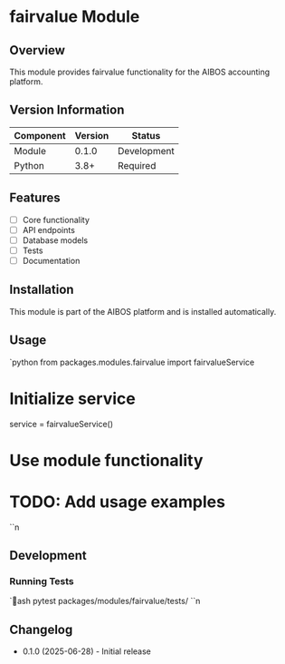 ﻿# fairvalue Module

## Overview

This module provides fairvalue functionality for the AIBOS accounting platform.

## Version Information

| Component | Version | Status |
|-----------|---------|--------|
| Module | 0.1.0 | Development |
| Python | 3.8+ | Required |

## Features

- [ ] Core functionality
- [ ] API endpoints
- [ ] Database models
- [ ] Tests
- [ ] Documentation

## Installation

This module is part of the AIBOS platform and is installed automatically.

## Usage

`python
from packages.modules.fairvalue import fairvalueService

# Initialize service
service = fairvalueService()

# Use module functionality
# TODO: Add usage examples
``n
## Development

### Running Tests

`ash
pytest packages/modules/fairvalue/tests/
``n
## Changelog

- 0.1.0 (2025-06-28) - Initial release
